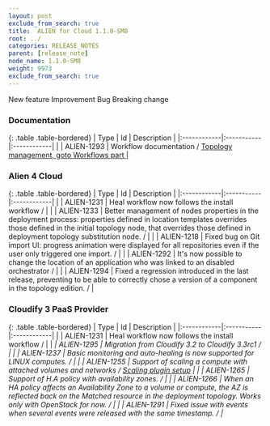 ```yaml
---
layout: post
exclude_from_search: true
title:  ALIEN for Cloud 1.1.0-SM8
root: ../
categories: RELEASE_NOTES
parent: [release_note]
node_name: 1.1.0-SM8
weight: 9973
exclude_from_search: true
---
```





<i class="fa fa-plus text-success"></i> New feature <i class="fa fa-level-up text-primary"></i> Improvement  <i class="fa fa-bug text-danger"></i> Bug <i class="fa fa-exclamation-triangle text-warning"></i> Breaking change


### Documentation



  {: .table .table-bordered}
  | Type        | Id         | Description |
  |:------------|:-----------|:------------|
      |  <i class="fa fa-level-up text-primary"></i> | ALIEN-1293 | Workflow documentation / [Topology management, goto Workflows part ](#/documentation/1.1.0/user_guide/topology_management.html) |
    


### Alien 4 Cloud



  {: .table .table-bordered}
  | Type        | Id         | Description |
  |:------------|:-----------|:------------|
    |  <i class="fa fa-plus text-success"></i> | ALIEN-1231 | Heal workflow now follows the install workflow /  |
      |  <i class="fa fa-level-up text-primary"></i> | ALIEN-1233 | Better management of nodes properties in the deployment process: properties defined in location templates overrides those defined in the initial topology node, that overrides those defined in deployment topology substitution node. /  |
      |  <i class="fa fa-bug text-danger"></i> | ALIEN-1218 | Fixed bug on Git import UI: progress animation were displayed for all repositories even if the user only triggered one import. /  |
    |  <i class="fa fa-bug text-danger"></i> | ALIEN-1292 | It's now possible to change the location of an application who was linked to an disabled orchestrator /  |
    |  <i class="fa fa-bug text-danger"></i> | ALIEN-1294 | Fixed a regression introduced in the last release, preventing to be able to correctly chose a version of a component in the topology edition. /  |
  


### Cloudify 3 PaaS Provider



  {: .table .table-bordered}
  | Type        | Id         | Description |
  |:------------|:-----------|:------------|
    |  <i class="fa fa-plus text-success"></i> | ALIEN-1231 | Heal workflow now follows the install workflow /  |
    |  <i class="fa fa-exclamation-triangle text-warning">  <i class="fa fa-plus text-success"></i> | ALIEN-1295 | Migration from Cloudify 3.2 to Cloudify 3.3rc1 /  |
      |  <i class="fa fa-level-up text-primary"></i> | ALIEN-1237 | Basic monitoring and auto-healing is now supported for LINUX computes.  /  |
    |  <i class="fa fa-level-up text-primary"></i> | ALIEN-1255 | Support of scaling a compute with attached volumes and networks / [Scaling plugin setup](#/documentation/1.1.0/orchestrators/cloudify3_driver/scaling-plugin.html) |
    |  <i class="fa fa-level-up text-primary"></i> | ALIEN-1265 | Support of H.A policy with availability zones. /  |
    |  <i class="fa fa-level-up text-primary"></i> | ALIEN-1266 | When an HA policy affects an Availability Zone to a volume or compute, the AZ is reflected back on the Matched resource in the deployment topology. Works only with OpenStack for now. /  |
      |  <i class="fa fa-bug text-danger"></i> | ALIEN-1291 | Fixed issue with events when several events were released with the same timestamp. /  |
  


